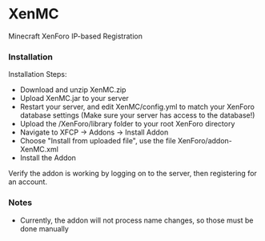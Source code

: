 # XenMC
Minecraft XenForo IP-based Registration

### Installation
Installation Steps:

* Download and unzip XenMC.zip
* Upload XenMC.jar to your server
* Restart your server, and edit XenMC/config.yml to match your XenForo database settings (Make sure your server has access to the database!)
* Upload the /XenForo/library folder to your root XenForo directory
* Navigate to XFCP -> Addons -> Install Addon
* Choose "Install from uploaded file", use the file XenForo/addon-XenMC.xml
* Install the Addon

Verify the addon is working by logging on to the server, then registering for an account.

### Notes
* Currently, the addon will not process name changes, so those must be done manually
